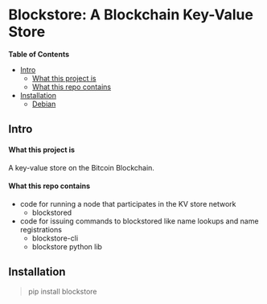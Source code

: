 # Blockstore: A Blockchain Key-Value Store

__Table of Contents__

- [Intro](<#intro>)
    - [What this project is](#what-this-project-is)
    - [What this repo contains](#what-this-repo-contains)
- [Installation](<#installation>)
    - [Debian](#debian)

## Intro
<a name="intro"/>

#### What this project is

A key-value store on the Bitcoin Blockchain.

#### What this repo contains

+ code for running a node that participates in the KV store network
    + blockstored
+ code for issuing commands to blockstored like name lookups and name registrations
    + blockstore-cli
    + blockstore python lib

## Installation
<a name="installation"/>

> pip install blockstore
